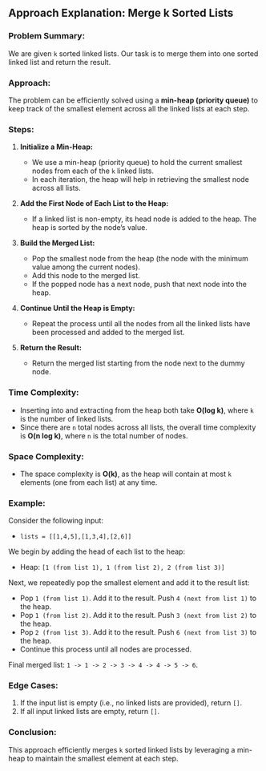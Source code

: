 ## Approach Explanation: Merge k Sorted Lists

### Problem Summary:
We are given `k` sorted linked lists. Our task is to merge them into one sorted linked list and return the result.

### Approach:

The problem can be efficiently solved using a **min-heap (priority queue)** to keep track of the smallest element across all the linked lists at each step.

### Steps:

1. **Initialize a Min-Heap:**
   - We use a min-heap (priority queue) to hold the current smallest nodes from each of the `k` linked lists.
   - In each iteration, the heap will help in retrieving the smallest node across all lists.

2. **Add the First Node of Each List to the Heap:**
   - If a linked list is non-empty, its head node is added to the heap. The heap is sorted by the node’s value.

3. **Build the Merged List:**
   - Pop the smallest node from the heap (the node with the minimum value among the current nodes).
   - Add this node to the merged list.
   - If the popped node has a next node, push that next node into the heap.

4. **Continue Until the Heap is Empty:**
   - Repeat the process until all the nodes from all the linked lists have been processed and added to the merged list.

5. **Return the Result:**
   - Return the merged list starting from the node next to the dummy node.

### Time Complexity:
- Inserting into and extracting from the heap both take **O(log k)**, where `k` is the number of linked lists.
- Since there are `n` total nodes across all lists, the overall time complexity is **O(n log k)**, where `n` is the total number of nodes.

### Space Complexity:
- The space complexity is **O(k)**, as the heap will contain at most `k` elements (one from each list) at any time.

### Example:

Consider the following input:
- `lists = [[1,4,5],[1,3,4],[2,6]]`

We begin by adding the head of each list to the heap:
- Heap: `[1 (from list 1), 1 (from list 2), 2 (from list 3)]`

Next, we repeatedly pop the smallest element and add it to the result list:
- Pop `1 (from list 1)`. Add it to the result. Push `4 (next from list 1)` to the heap.
- Pop `1 (from list 2)`. Add it to the result. Push `3 (next from list 2)` to the heap.
- Pop `2 (from list 3)`. Add it to the result. Push `6 (next from list 3)` to the heap.
- Continue this process until all nodes are processed.

Final merged list: `1 -> 1 -> 2 -> 3 -> 4 -> 4 -> 5 -> 6`.

### Edge Cases:
1. If the input list is empty (i.e., no linked lists are provided), return `[]`.
2. If all input linked lists are empty, return `[]`.

### Conclusion:
This approach efficiently merges `k` sorted linked lists by leveraging a min-heap to maintain the smallest element at each step.
